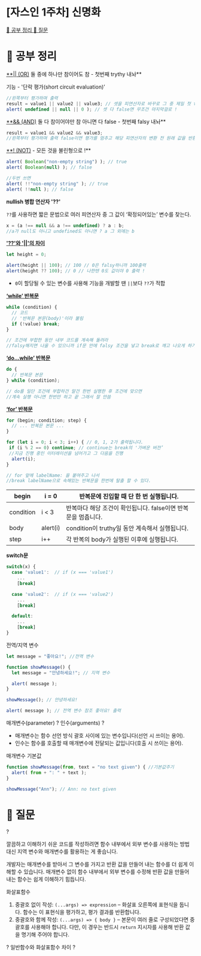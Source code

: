 # [자스인 1주차] 신명화

[🐠 공부 정리 ](#-공부-정리) 
[🧐 질문 ](#-질문) 

# 🐠 공부 정리

[**|| (OR)](https://ko.javascript.info/logical-operators#ref-955) 둘 중에 하나만 참이어도 참 - 첫번째 trythy 내놔**

기능 - '단락 평가(short circuit evaluation)’

```jsx
//왼쪽부터 평가하며 출력
result = value1 || value2 || value3; // 셋을 피연산자로 바꾸로 그 중 제일 첫 true를 찾아라.
alert( undefined || null || 0 ); // 셋 다 false면 무조건 마지막걸로 !
```

[**&& (AND)](https://ko.javascript.info/logical-operators#ref-957) 둘 다 참이어야만 참 아니면 다 false - 첫번째 falsy 내놔**

```jsx
result = value1 && value2 && value3; 
//왼쪽부터 평가하며 출력 false이면 평가를 멈추고 해당 피연산자의 변환 전 원래 값을 반환.
```

[**! (NOT)](https://ko.javascript.info/logical-operators#ref-959) - 모든 것을 불린형으로 !**

```jsx
alert( Boolean("non-empty string") ); // true
alert( Boolean(null) ); // false

//두번 쓰면 
alert( !!"non-empty string" ); // true
alert( !!null ); // false
```

**nullish 병합 연산자 '??'**

`??`를 사용하면 짧은 문법으로 여러 피연산자 중 그 값이 ‘확정되어있는’ 변수를 찾는다.

```jsx
x = (a !== null && a !== undefined) ? a : b; 
//a가 null도 아니고 undefined도 아니면 ? a 그 외에는 b
```

[**'??'와 '||'의 차이**](https://ko.javascript.info/nullish-coalescing-operator#ref-105)

```jsx
let height = 0;

alert(height || 100); // 100 // 0은 falsy하니까 100출력
alert(height ?? 100); // 0 // 나한텐 0도 값이야 0 출력 !
```

- `0`이 할당될 수 있는 변수를 사용해 기능을 개발할 땐 `||`보다 `??`가 적합

[**‘while’ 반복문**](https://ko.javascript.info/while-for#ref-98)

```jsx
while (condition) {
  // 코드
  // '반복문 본문(body)'이라 불림
  if (!value) break; 
}

// 조건에 부합한 동안 내부 코드를 계속해 돌려라
//falsy해지면 나올 수 있으니까 if문 안에 falsy 조건을 넣고 break로 깨고 나오게 하기

```

[**‘do…while’ 반복문**](https://ko.javascript.info/while-for#ref-99)

```jsx
do {
  // 반복문 본문
} while (condition);

// do를 일단 조건에 부합하건 말건 한번 실행한 후 조건에 맞으면 
//계속 실행 아니면 한번만 하고 끝 그래서 잘 안씀
```

[**‘for’ 반복문** ](https://ko.javascript.info/while-for#ref-100)

```jsx
for (begin; condition; step) {
  // ... 반복문 본문 ...
}

for (let i = 0; i < 3; i++) { // 0, 1, 2가 출력됩니다.
 if (i % 2 == 0) continue; // continue는 break의 '가벼운 버전’ 
 //지금 진행 중인 이터레이션을 넘어가고 그 다음을 진행
  alert(i);
}

// for 앞에 labelName: 을 붙여주고 나서 
//break labelName으로 속해있는 반복문을 한번에 탈출 할 수 있다.
```

| begin | i = 0 | 반복문에 진입할 때 단 한 번 실행됩니다. |
| --- | --- | --- |
| condition | i < 3 | 반복마다 해당 조건이 확인됩니다. false이면 반복문을 멈춥니다. |
| body | alert(i) | condition이 truthy일 동안 계속해서 실행됩니다. |
| step | i++ | 각 반복의 body가 실행된 이후에 실행됩니다. |

**switch문**

```jsx
switch(x) {
  case 'value1':  // if (x === 'value1')
    ...
    [break]

  case 'value2':  // if (x === 'value2')
    ...
    [break]

  default:
    ...
    [break]
}
```

전역/지역 변수

```jsx
let message = "좋아요!"; //전역 변수

function showMessage() {
  let message = "안녕하세요!"; // 지역 변수

  alert( message );
}

showMessage(); // 안녕하세요!

alert( message ); // 전역 변수 참조 좋아요! 출력
```

매개변수(parameter) ? 인수(arguments) ? 

- 매개변수는 함수 선언 방식 괄호 사이에 있는 변수입니다(선언 시 쓰이는 용어).
- 인수는 함수를 호출할 때 매개변수에 전달되는 값입니다(호출 시 쓰이는 용어).

매개변수 기본값

```jsx
function showMessage(from, text = "no text given") { //기본값주기
  alert( from + ": " + text );
}

showMessage("Ann"); // Ann: no text given
```

# 🧐 질문

?

깔끔하고 이해하기 쉬운 코드를 작성하려면 함수 내부에서 외부 변수를 사용하는 방법 대신 지역 변수와 매개변수를 활용하는 게 좋습니다.

개발자는 매개변수를 받아서 그 변수를 가지고 반환 값을 만들어 내는 함수를 더 쉽게 이해할 수 있습니다. 매개변수 없이 함수 내부에서 외부 변수를 수정해 반환 값을 만들어 내는 함수는 쉽게 이해하기 힘듭니다.

화살표함수

1. 중괄호 없이 작성: `(...args) => expression` – 화살표 오른쪽에 표현식을 둡니다. 함수는 이 표현식을 평가하고, 평가 결과를 반환합니다.
2. 중괄호와 함께 작성: `(...args) => { body }` – 본문이 여러 줄로 구성되었다면 중괄호를 사용해야 합니다. 다만, 이 경우는 반드시 `return` 지시자를 사용해 반환 값을 명기해 주어야 합니다.

? 일반함수와 화살표함수 차이 ?